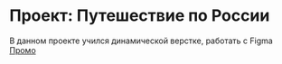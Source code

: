 # Проект: Путешествие по России
В данном проекте учился динамической верстке, работать с Figma
[Промо](https://andrekur.github.io/russian-travel/)